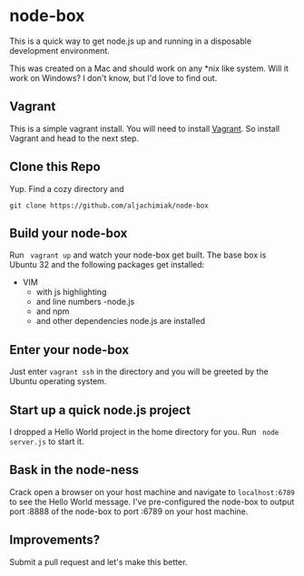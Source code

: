 # node-box

This is a quick way to get node.js up and running in a disposable development environment.

This was created on a Mac and should work on any *nix like system. Will it work on Windows?  I don't know, but I'd love to find out.  

## Vagrant
This is a simple vagrant install.  You will need to install [Vagrant](http://docs.vagrantup.com/v2/getting-started/index.html). So install Vagrant and head to the next step.

## Clone this Repo
Yup.  Find a cozy directory and 
````
git clone https://github.com/aljachimiak/node-box
````

## Build your node-box
Run  <code> vagrant up</code>   and watch your node-box get built.  The base box is Ubuntu 32 and the following packages get installed:
  - VIM
    - with js highlighting
    - and line numbers
  -node.js
    - and npm
    - and other dependencies node.js are installed

## Enter your node-box
Just enter <code>vagrant ssh</code> in the directory and you will be greeted by the Ubuntu operating system.

## Start up a quick node.js project
I dropped a Hello World project in the home directory for you.  Run  <code> node server.js</code>  to start it.

## Bask in the node-ness
Crack open a browser on your host machine and navigate to  <code>localhost:6789</code>  to see the Hello World message.  I've pre-configured the node-box to output port :8888 of the node-box to port :6789 on your host machine.

## Improvements?
Submit a pull request and let's make this better.
